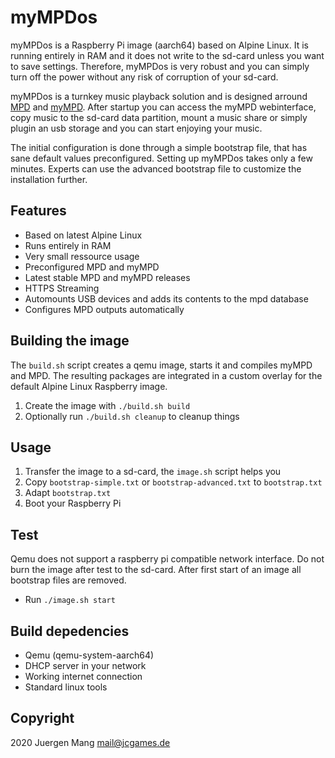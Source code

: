 # myMPDos

myMPDos is a Raspberry Pi image (aarch64) based on Alpine Linux. It is running entirely in RAM and it does not write to the sd-card unless you want to save settings. Therefore, myMPDos is very robust and you can simply turn off the power without any risk of corruption of your sd-card.

myMPDos is a turnkey music playback solution and is designed arround [MPD](https://www.musicpd.org/) and [myMPD](https://github.com/jcorporation/myMPD). After startup you can access the myMPD webinterface, copy music to the sd-card data partition, mount a music share or simply plugin an usb storage and you can start enjoying your music.

The initial configuration is done through a simple bootstrap file, that has sane default values preconfigured. Setting up myMPDos takes only a few minutes. Experts can use the advanced bootstrap file to customize the installation further.

## Features

- Based on latest Alpine Linux
- Runs entirely in RAM
- Very small ressource usage
- Preconfigured MPD and myMPD
- Latest stable MPD and myMPD releases
- HTTPS Streaming
- Automounts USB devices and adds its contents to the mpd database
- Configures MPD outputs automatically

## Building the image

The `build.sh` script creates a qemu image, starts it and compiles myMPD and MPD. The resulting packages are integrated in a custom overlay for the default Alpine Linux Raspberry image.

1. Create the image with `./build.sh build`
2. Optionally run `./build.sh cleanup` to cleanup things

## Usage

1. Transfer the image to a sd-card, the `image.sh` script helps you
2. Copy `bootstrap-simple.txt` or `bootstrap-advanced.txt` to `bootstrap.txt`
3. Adapt `bootstrap.txt`
4. Boot your Raspberry Pi

## Test

Qemu does not support a raspberry pi compatible network interface. Do not burn the image after test to the sd-card. After first start of an image all bootstrap files are removed.

- Run `./image.sh start`

## Build depedencies

- Qemu (qemu-system-aarch64)
- DHCP server in your network
- Working internet connection
- Standard linux tools

## Copyright

2020 Juergen Mang <mail@jcgames.de>
